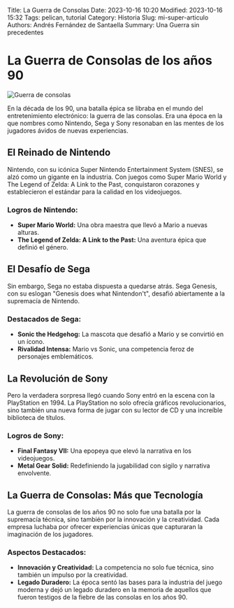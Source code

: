 Title: La Guerra de Consolas
Date: 2023-10-16 10:20
Modified: 2023-10-16 15:32
Tags: pelican, tutorial
Category: Historia
Slug: mi-super-articulo
Authors: Andrés Fernández de Santaella
Summary: Una Guerra sin precedentes

# La Guerra de Consolas de los años 90

![Guerra de consolas](/images/guerra.jpg)


En la década de los 90, una batalla épica se libraba en el mundo del entretenimiento electrónico: la guerra de las consolas. Era una época en la que nombres como Nintendo, Sega y Sony resonaban en las mentes de los jugadores ávidos de nuevas experiencias.

## El Reinado de Nintendo

Nintendo, con su icónica Super Nintendo Entertainment System (SNES), se alzó como un gigante en la industria. Con juegos como Super Mario World y The Legend of Zelda: A Link to the Past, conquistaron corazones y establecieron el estándar para la calidad en los videojuegos. 

### Logros de Nintendo:
- **Super Mario World:** Una obra maestra que llevó a Mario a nuevas alturas.
- **The Legend of Zelda: A Link to the Past:** Una aventura épica que definió el género.

## El Desafío de Sega

Sin embargo, Sega no estaba dispuesta a quedarse atrás. Sega Genesis, con su eslogan "Genesis does what Nintendon't", desafió abiertamente a la supremacía de Nintendo. 

### Destacados de Sega:
- **Sonic the Hedgehog:** La mascota que desafió a Mario y se convirtió en un ícono.
- **Rivalidad Intensa:** Mario vs Sonic, una competencia feroz de personajes emblemáticos.

## La Revolución de Sony

Pero la verdadera sorpresa llegó cuando Sony entró en la escena con la PlayStation en 1994. La PlayStation no solo ofrecía gráficos revolucionarios, sino también una nueva forma de jugar con su lector de CD y una increíble biblioteca de títulos.

### Logros de Sony:
- **Final Fantasy VII:** Una epopeya que elevó la narrativa en los videojuegos.
- **Metal Gear Solid:** Redefiniendo la jugabilidad con sigilo y narrativa envolvente.

## La Guerra de Consolas: Más que Tecnología

La guerra de consolas de los años 90 no solo fue una batalla por la supremacía técnica, sino también por la innovación y la creatividad. Cada empresa luchaba por ofrecer experiencias únicas que capturaran la imaginación de los jugadores.

### Aspectos Destacados:
- **Innovación y Creatividad:** La competencia no solo fue técnica, sino también un impulso por la creatividad.
- **Legado Duradero:** La época sentó las bases para la industria del juego moderna y dejó un legado duradero en la memoria de aquellos que fueron testigos de la fiebre de las consolas en los años 90.




